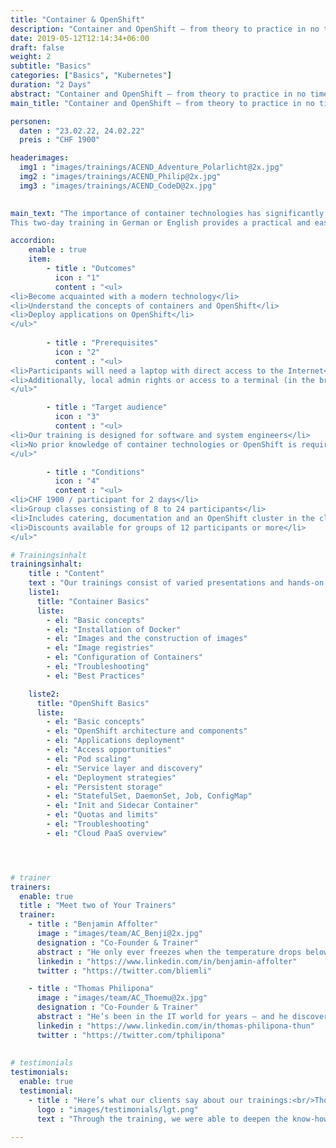 ```yaml
---
title: "Container & OpenShift"
description: "Container and OpenShift – from theory to practice in no time."
date: 2019-05-12T12:14:34+06:00
draft: false
weight: 2
subtitle: "Basics"
categories: ["Basics", "Kubernetes"]
duration: "2 Days"
abstract: "Container and OpenShift – from theory to practice in no time."
main_title: "Container and OpenShift – from theory to practice in no time."

personen: 
  daten : "23.02.22, 24.02.22"
  preis : "CHF 1900"

headerimages:
  img1 : "images/trainings/ACEND_Adventure_Polarlicht@2x.jpg"
  img2 : "images/trainings/ACEND_Philip@2x.jpg"
  img3 : "images/trainings/ACEND_CodeD@2x.jpg"
  

main_text: "The importance of container technologies has significantly increased in recent years. Based on such technologies – Kubernetes among others – OpenShift offers a comprehensive and comfortable container platform solution.\n\n
This two-day training in German or English provides a practical and easy-to-understand introduction to these open source technologies. Our teachers draw on considerable practical experience and are experienced OpenShift administrators."

accordion:
    enable : true
    item:
        - title : "Outcomes"
          icon : "1"
          content : "<ul>
<li>Become acquainted with a modern technology</li>
<li>Understand the concepts of containers and OpenShift</li>
<li>Deploy applications on OpenShift</li>
</ul>"
 
        - title : "Prerequisites"
          icon : "2"
          content : "<ul>
<li>Participants will need a laptop with direct access to the Internet</li>
<li>Additionally, local admin rights or access to a terminal (in the browser) are required</li>
</ul>"

        - title : "Target audience"
          icon : "3"
          content : "<ul>
<li>Our training is designed for software and system engineers</li>
<li>No prior knowledge of container technologies or OpenShift is required</li>
</ul>"

        - title : "Conditions"
          icon : "4"
          content : "<ul>
<li>CHF 1900 / participant for 2 days</li>
<li>Group classes consisting of 8 to 24 participants</li>
<li>Includes catering, documentation and an OpenShift cluster in the cloud</li>
<li>Discounts available for groups of 12 participants or more</li>
</ul>"

# Trainingsinhalt
trainingsinhalt: 
    title : "Content"
    text : "Our trainings consist of varied presentations and hands-on labs in order to teach content in an appealing fashion. We are happy to discuss the possibility of tailoring the content to your infrastructure. Should you require additional contents, we can adapt the program to your needs."
    liste1:
      title: "Container Basics"
      liste:
        - el: "Basic concepts"
        - el: "Installation of Docker"
        - el: "Images and the construction of images"
        - el: "Image registries"
        - el: "Configuration of Containers"
        - el: "Troubleshooting"
        - el: "Best Practices"

    liste2:
      title: "OpenShift Basics"
      liste:
        - el: "Basic concepts"
        - el: "OpenShift architecture and components"
        - el: "Applications deployment"
        - el: "Access opportunities"
        - el: "Pod scaling"
        - el: "Service layer and discovery"
        - el: "Deployment strategies"
        - el: "Persistent storage"
        - el: "StatefulSet, DaemonSet, Job, ConfigMap"
        - el: "Init and Sidecar Container"
        - el: "Quotas and limits"
        - el: "Troubleshooting"
        - el: "Cloud PaaS overview"




# trainer
trainers:
  enable: true
  title : "Meet two of Your Trainers"
  trainer:
    - title : "Benjamin Affolter"
      image : "images/team/AC_Benji@2x.jpg"
      designation : "Co-Founder & Trainer"
      abstract : "He only ever freezes when the temperature drops below 30 Celsius, but certainly not in the face of new technologies or the demands of the participants in his trainings."
      linkedin : "https://www.linkedin.com/in/benjamin-affolter"
      twitter : "https://twitter.com/bliemli"

    - title : "Thomas Philipona"
      image : "images/team/AC_Thoemu@2x.jpg"
      designation : "Co-Founder & Trainer"
      abstract : "He’s been in the IT world for years – and he discovers everything else on his bicycle."
      linkedin : "https://www.linkedin.com/in/thomas-philipona-thun"
      twitter : "https://twitter.com/tphilipona"
      
      
# testimonials
testimonials:
  enable: true
  testimonial:
    - title : "Here’s what our clients say about our trainings:<br/>Thomas Abbrederis, Vaduz"
      logo : "images/testimonials/lgt.png"
      text : "Through the training, we were able to deepen the know-how in the area of modern container technology in a practical way with the Openshift platform provided. The very competent trainers were able to reduce the respect for the new container technologies and thus provide the training participants with a very good baseline for the future."
      
---
```

